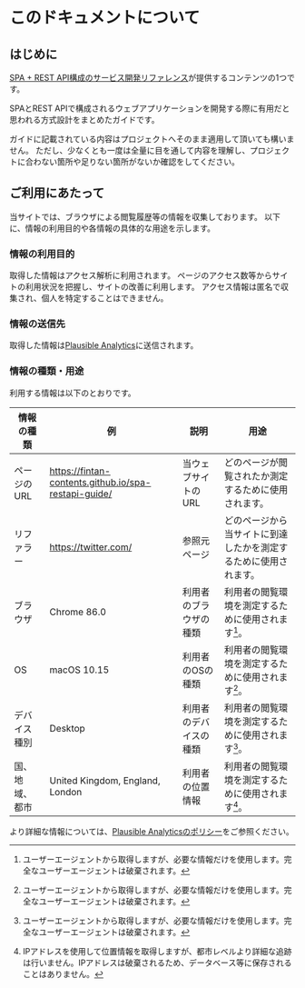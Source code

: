 # このドキュメントについて

## はじめに

[SPA + REST API構成のサービス開発リファレンス](https://fintan.jp/?p=5952)が提供するコンテンツの1つです。

SPAとREST APIで構成されるウェブアプリケーションを開発する際に有用だと思われる方式設計をまとめたガイドです。

ガイドに記載されている内容はプロジェクトへそのまま適用して頂いても構いません。
ただし、少なくとも一度は全量に目を通して内容を理解し、プロジェクトに合わない箇所や足りない箇所がないか確認をしてください。

## ご利用にあたって

当サイトでは、ブラウザによる閲覧履歴等の情報を収集しております。
以下に、情報の利用目的や各情報の具体的な用途を示します。

### 情報の利用目的

取得した情報はアクセス解析に利用されます。
ページのアクセス数等からサイトの利用状況を把握し、サイトの改善に利用します。
アクセス情報は匿名で収集され、個人を特定することはできません。

### 情報の送信先

取得した情報は[Plausible Analytics](https://plausible.io)に送信されます。


### 情報の種類・用途

利用する情報は以下のとおりです。

| 情報の種類     | 例                                                   | 説明                   | 用途                                                             |
| -------------- |------------------------------------------------------| ---------------------- | ---------------------------------------------------------------- |
| ページのURL    | https://fintan-contents.github.io/spa-restapi-guide/ | 当ウェブサイトのURL    | どのページが閲覧されたか測定するために使用されます。             |
| リファラー     | https://twitter.com/                                 | 参照元ページ           | どのページから当サイトに到達したかを測定するために使用されます。 |
| ブラウザ       | Chrome 86.0                                          | 利用者のブラウザの種類 | 利用者の閲覧環境を測定するために使用されます[^1]。               |
| OS             | macOS 10.15                                          | 利用者のOSの種類       | 利用者の閲覧環境を測定するために使用されます[^1]。               |
| デバイス種別   | Desktop                                              | 利用者のデバイスの種類 | 利用者の閲覧環境を測定するために使用されます[^1]。               |
| 国、地域、都市 | United Kingdom, England, London                      | 利用者の位置情報       | 利用者の閲覧環境を測定するために使用されます[^2]。               |


[^1]: ユーザーエージェントから取得しますが、必要な情報だけを使用します。完全なユーザーエージェントは破棄されます。
[^2]: IPアドレスを使用して位置情報を取得しますが、都市レベルより詳細な追跡は行いません。IPアドレスは破棄されるため、データベース等に保存されることはありません。


より詳細な情報については、[Plausible Analyticsのポリシー](https://plausible.io/data-policy)をご参照ください。
